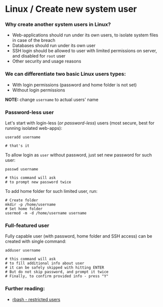 Linux / Create new system user
======

### Why create another system users in Linux?
 - Web-applications should run under its own users, to isolate system files in case of the breach
 - Databases should run under its own user
 - SSH login should be allowed to user with limited permissions on server, and disabled for `root` user
 - Other security and usage reasons

### We can differentiate two basic Linux users types:
 - With login permissions (password and home folder is not set)
 - Without login permissions

__NOTE:__ change `username` to actual users' name

### Password-less user
Let's start with login-less (*or password-less*) users (most secure, best for running isolated web-apps):
```shell
useradd username

# that's it
```

To allow login as `user` without password, just set new password for such user:
```shell
passwd username

# this command will ask
# to prompt new password twice
```

To add home folder for such limited user, run:
```shell
# Create folder
mkdir -p /home/username
# Set home folder
usermod -m -d /home/username username
```

### Full-featured user
Fully capable user (with password, home folder and SSH access) can be created with single command:
```shell
adduser username

# this command will ask
# to fill additional info about user
# it can be safely skipped with hitting ENTER
# But do not skip password, and prompt it twice
# Finally, to confirm provided info - press "Y"
```

### Further reading:
 - [rbash - restricted users](https://github.com/VeliovGroup/ostrio/blob/master/tutorials/linux/users/rbash.md)
